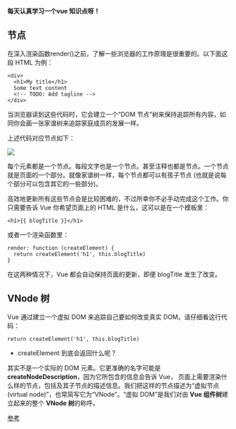 **每天认真学习一个vue 知识点呀！**
## 节点
在深入渲染函数render()之前，了解一些浏览器的工作原理是很重要的。以下面这段 HTML 为例：
	
	<div>
	  <h1>My title</h1>
	  Some text content
	  <!-- TODO: Add tagline -->
	</div>

当浏览器读到这些代码时，它会建立一个“DOM 节点”树来保持追踪所有内容，如同你会画一张家谱树来追踪家庭成员的发展一样。

上述代码对应节点如下：

![](https://user-gold-cdn.xitu.io/2019/5/5/16a885361291dc46?w=598&h=381&f=png&s=25393)

每个元素都是一个节点。每段文字也是一个节点。甚至注释也都是节点。一个节点就是页面的一个部分。就像家谱树一样，每个节点都可以有孩子节点 (也就是说每个部分可以包含其它的一些部分)。

高效地更新所有这些节点会是比较困难的，不过所幸你不必手动完成这个工作。你只需要告诉 Vue 你希望页面上的 HTML 是什么，这可以是在一个模板里：

    <h1>{{ blogTitle }}</h1>
    
    
或者一个渲染函数里：

    render: function (createElement) {
      return createElement('h1', this.blogTitle)
    }
    
在这两种情况下，Vue 都会自动保持页面的更新，即便 blogTitle 发生了改变。
 ## VNode 树
Vue 通过建立一个虚拟 DOM 来追踪自己要如何改变真实 DOM。请仔细看这行代码：

    return createElement('h1', this.blogTitle)

- createElement 到底会返回什么呢？

其实不是一个实际的 DOM 元素。它更准确的名字可能是 **createNodeDescription**，因为它所包含的信息会告诉 Vue， 页面上需要渲染什么样的节点，包括及其子节点的描述信息。我们把这样的节点描述为“虚拟节点 (virtual node)”，也常简写它为“VNode”。“虚拟 DOM”是我们对由 **Vue 组件树**建立起来的整个 **VNode 树**的称呼。

[参考](https://cn.vuejs.org/v2/guide/render-function.html)